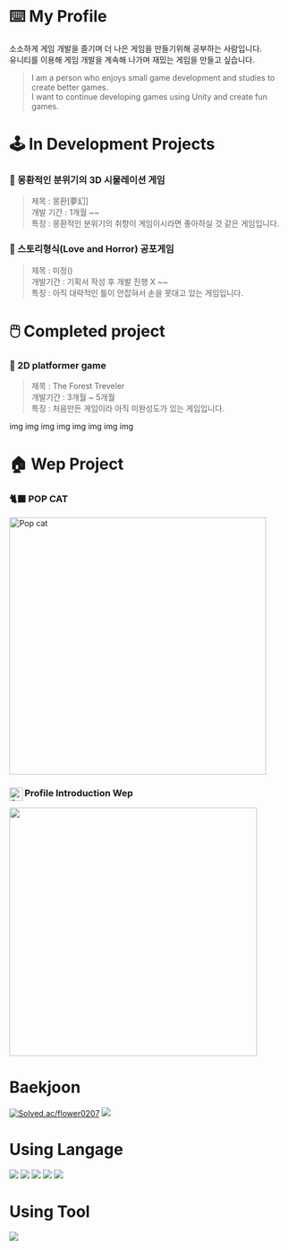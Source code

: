 # ⌨️ My Profile

소소하게 게임 개발을 즐기며 더 나은 게임을 만들기위해 공부하는 사람입니다. <br/>
유니티를 이용해 게임 개발을 계속해 나가며 재밌는 게임을 만들고 싶습니다. <br/>
>I am a person who enjoys small game development and studies to create better games. <br/>
I want to continue developing games using Unity and create fun games.

# 🕹️ In Development Projects

### 💭 몽환적인 분위기의 3D 시물레이션 게임
> 제목 : 몽환[夢幻] <br/>
> 개발 기간 : 1개월 ~~ <br/>
> 특징 : 몽환적인 분위기의 취향이 게임이시라면 좋아하실 것 같은 게임입니다. <br/>

### 👻 스토리형식(Love and Horror) 공포게임
> 제목 : 미정() <br/>
> 개발기간 : 기획서 작성 후 개발 진행 X ~~ <br/>
> 특징 : 아직 대략적인 틀이 안잡혀서 손을 못대고 있는 게임입니다. <br/>


# 🖱️ Completed project

### 🌳 2D platformer game 
> 제목 : The Forest Treveler <br/>
> 개발기간 : 3개월 ~ 5개월 <br/>
> 특징 : 처음만든 게임이라 아직 미완성도가 있는 게임입니다. <br/>

img img img img img img img img

# 🏠 Wep Project

### 🐈‍⬛ POP CAT  
<img width="459" alt="Pop cat" src="https://github.com/user-attachments/assets/2ac8f67a-bc42-4b50-93af-5144d2c53670">

### <img align="left" alt="SOKURI_CODE | Instagram" width="24px" src="https://img.icons8.com/color/48/000000/instagram-new--v2.png" /> Profile Introduction Wep
<img width="443" alt="" src="https://github.com/user-attachments/assets/bdc994c6-760b-4426-bfaa-b032399fe27d">

# Baekjoon
[![Solved.ac/flower0207](http://mazassumnida.wtf/api/v2/generate_badge?boj=flower0207)](https://solved.ac/flower0207)
<img src="http://mazandi.herokuapp.com/api?handle=flower0207&theme=warm"/>
<br/>
# Using Langage

<img src="https://img.shields.io/badge/c%23-B829FF?style=for-the-badge&logo=Csharp&logoColor=white"/>
<img src="https://img.shields.io/badge/C language-6FCBFF?style=for-the-badge&logo=C&logoColor=white"/>
<img src="https://img.shields.io/badge/html5-E34F26?style=for-the-badge&logo=html5&logoColor=white"/> 
<img src="https://img.shields.io/badge/css-1572B6?style=for-the-badge&logo=css3&logoColor=white"/> 
<img src="https://img.shields.io/badge/javascript-FFF66F?style=for-the-badge&logo=javascript&logoColor=yellow"/>

# Using Tool

  <img src="https://img.shields.io/badge/Unity-000000?style=for-the-badge&logo=Unity&logoColor=white"/>

<!--
**flower0207/flower0207** is a ✨ _special_ ✨ repository because its `README.md` (this file) appears on your GitHub profile.

Here are some ideas to get you started:

- 🔭 I’m currently working on ...
- 🌱 I’m currently learning ...
- 👯 I’m looking to collaborate on ...
- 🤔 I’m looking for help with ...
- 💬 Ask me about ...
- 📫 How to reach me: ...
- 😄 Pronouns: ...
- ⚡ Fun fact: ...
-->
